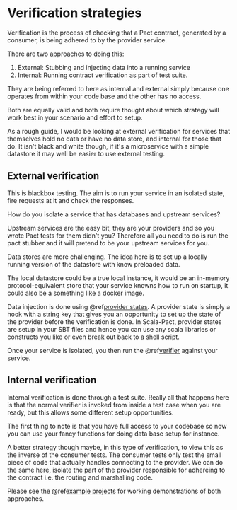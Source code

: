 # Verification strategies

Verification is the process of checking that a Pact contract, generated by a consumer, is being adhered to by the provider service.

There are two approaches to doing this:
1. External: Stubbing and injecting data into a running service
2. Internal: Running contract verification as part of test suite.

They are being referred to here as internal and external simply because one operates from within your code base and the other has no access.

Both are equally valid and both require thought about which strategy will work best in your scenario and effort to setup.

As a rough guide, I would be looking at external verification for services that themselves hold no data or have no data store, and internal for those that do. It isn't black and white though, if it's a microservice with a simple datastore it may well be easier to use external testing.

## External verification

This is blackbox testing. The aim is to run your service in an isolated state, fire requests at it and check the responses.

How do you isolate a service that has databases and upstream services?

Upstream services are the easy bit, they are your providers and so you wrote Pact tests for them didn't you? Therefore all you need to do is run the pact stubber and it will pretend to be your upstream services for you.

Data stores are more challenging. The idea here is to set up a locally running version of the datastore with know preloaded data.

The local datastore could be a true local instance, it would be an in-memory protocol-equivalent store that your service knowns how to run on startup, it could also be a something like a docker image.

Data injection is done using @ref[provider states](../advanced/provider-states.md). A provider state is simply a hook with a string key that gives you an opportunity to set up the state of the provider before the verification is done. In Scala-Pact, provider states are setup in your SBT files and hence you can use any scala libraries or constructs you like or even break out back to a shell script.

Once your service is isolated, you then run the @ref[verifier](../basics/sbt-commands-and-tasks.md) against your service.

## Internal verification

Internal verification is done through a test suite. Really all that happens here is that the normal verifier is invoked from inside a test case when you are ready, but this allows some different setup opportunities.

The first thing to note is that you have full access to your codebase so now you can use your fancy functions for doing data base setup for instance.

A better strategy though maybe, in this type of verification, to view this as the inverse of the consumer tests. The consumer tests only test the small piece of code that actually handles connecting to the provider. We can do the same here, isolate the part of the provider responsible for adhereing to the contract i.e. the routing and marshalling code.

Please see the @ref[example projects](../examples) for working demonstrations of both approaches.
